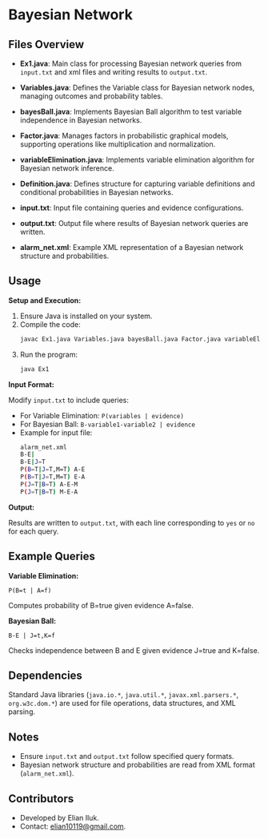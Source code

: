 # Bayesian Network

## Files Overview

- **Ex1.java**: Main class for processing Bayesian network queries from `input.txt` and xml files and writing results to `output.txt`.
  
- **Variables.java**: Defines the Variable class for Bayesian network nodes, managing outcomes and probability tables.
  
- **bayesBall.java**: Implements Bayesian Ball algorithm to test variable independence in Bayesian networks.
  
- **Factor.java**: Manages factors in probabilistic graphical models, supporting operations like multiplication and normalization.
  
- **variableElimination.java**: Implements variable elimination algorithm for Bayesian network inference.

- **Definition.java**: Defines structure for capturing variable definitions and conditional probabilities in Bayesian networks.
  
- **input.txt**: Input file containing queries and evidence configurations.
  
- **output.txt**: Output file where results of Bayesian network queries are written.
  
- **alarm_net.xml**: Example XML representation of a Bayesian network structure and probabilities.

## Usage

**Setup and Execution:**

1. Ensure Java is installed on your system.
2. Compile the code:
   ```bash
   javac Ex1.java Variables.java bayesBall.java Factor.java variableElimination.java Definition.java
   ```
3. Run the program:
   ```bash
   java Ex1
   ```

**Input Format:**

Modify `input.txt` to include queries:
- For Variable Elimination: `P(variables | evidence)`
- For Bayesian Ball: `B-variable1-variable2 | evidence`
- Example for input file:
  ```bash
  alarm_net.xml
  B-E|
  B-E|J=T
  P(B=T|J=T,M=T) A-E
  P(B=T|J=T,M=T) E-A
  P(J=T|B=T) A-E-M
  P(J=T|B=T) M-E-A
  ```

**Output:**

Results are written to `output.txt`, with each line corresponding to `yes` or `no` for each query.

## Example Queries

**Variable Elimination:**

```plaintext
P(B=t | A=f)
```
Computes probability of B=true given evidence A=false.

**Bayesian Ball:**

```plaintext
B-E | J=t,K=f
```
Checks independence between B and E given evidence J=true and K=false.

## Dependencies

Standard Java libraries (`java.io.*`, `java.util.*`, `javax.xml.parsers.*`, `org.w3c.dom.*`) are used for file operations, data structures, and XML parsing.

## Notes

- Ensure `input.txt` and `output.txt` follow specified query formats.
- Bayesian network structure and probabilities are read from XML format (`alarm_net.xml`).

## Contributors

- Developed by Elian Iluk.
- Contact: elian10119@gmail.com.
